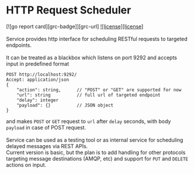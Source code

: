 # HTTP Request Scheduler
[![go report card][grc-badge]][grc-url]
[![license][license]](LICENSE)
\
\
Service provides http interface for scheduling RESTful requests to targeted endpoints. \
\
It can be treated as a blackbox which listens on port 9292 and accepts input in predefined format 

```
POST http://localhost:9292/
Accept: application/json
{
    "action": string,      // "POST" or "GET" are supported for now
    "url": string          // full url of targeted endpoint
    "delay": integer
    "payload": {}          // JSON object
}
```
and makes `POST` or `GET` request to `url` after `delay` seconds, with body `payload` in case of POST request.\
\
Service can be used as a testing tool or as internal service for scheduling delayed messages via REST APIs.
\
Current version is basic, but the plan is to add handling for other protocols 
targeting message destinations (AMQP, etc) and support for `PUT` and `DELETE` actions on input.


